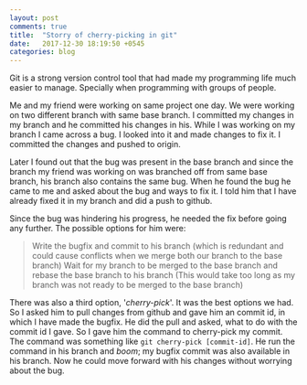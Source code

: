 ```yaml
---
layout: post
comments: true
title:  "Storry of cherry-picking in git"
date:   2017-12-30 18:19:50 +0545
categories: blog
---
```


Git is a strong version control tool that had made my programming life much easier to manage. Specially when programming with groups of people.

Me and my friend were working on same project one day. We were working on two different branch with same base branch.
I committed my changes in my branch and he committed his changes in his. While I was working on my branch I came across a bug. I looked into it and made changes to fix it. I committed the changes and pushed to origin.

Later I found out that the bug was present in the base branch and since the branch my friend was working on was branched off from same base branch, his branch also contains the same bug. When he found the bug he came to me and asked about the bug and ways to fix it. I told him that I have already fixed it in my branch and did a push to github.

Since the bug was hindering his progress, he needed the fix before going any further. The possible options for him were:
> Write the bugfix and commit to his branch (which is redundant and could cause conflicts when we merge both our branch to the base branch)
> Wait for my branch to be merged to the base branch and rebase the base branch to his branch (This would take too long as my branch was not ready to be merged to the base branch)

There was also a third option, '*cherry-pick*'. It was the best options we had. So I asked him to pull changes from github and gave him an commit id, in which I have made the bugfix. He did the pull and asked, what to do with the commit id I gave. So I gave him the command to cherry-pick my commit. The command was something like `git cherry-pick [commit-id]`. He run the command in his branch and *boom*; my bugfix commit was also available in his branch. Now he could move forward with his changes without worrying about the bug.
